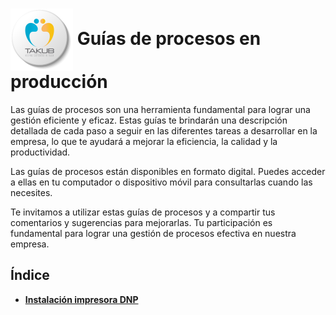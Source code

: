 <h1>
  <img width="100" src="./img/logo-takub.svg" style="vertical-align:middle;"> Guías de procesos en producción
</h1>

Las guías de procesos son una herramienta fundamental para lograr una gestión eficiente y eficaz. Estas guías te brindarán una descripción detallada de cada paso a seguir en las diferentes tareas a desarrollar en la empresa, lo que te ayudará a mejorar la eficiencia, la calidad y la productividad. 

Las guías de procesos están disponibles en formato digital. Puedes acceder a ellas en tu computador o dispositivo móvil para consultarlas cuando las necesites.

Te invitamos a utilizar estas guías de procesos y a compartir tus comentarios y sugerencias para mejorarlas. Tu participación es fundamental para lograr una gestión de procesos efectiva en nuestra empresa.

## Índice
- [**Instalación impresora DNP**](./intalacion-impresora-dnp.md)


<!-- ![Logo Takub][logoTakub]
[logoTakub]: ./img/logo-takub.svg -->